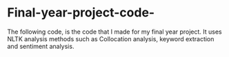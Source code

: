 # Final-year-project-code-
The following code, is the code that I made for my final year project. It uses NLTK analysis methods such as Collocation analysis, keyword extraction and sentiment analysis. 
